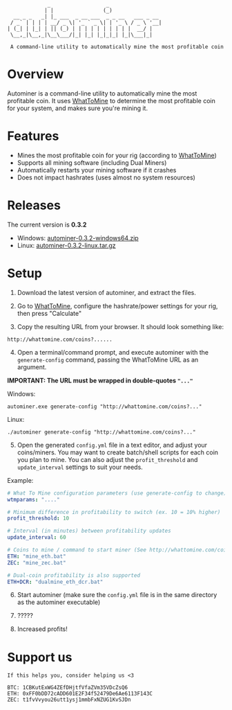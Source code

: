 ```
             _                  _                 
            | |                (_)                
  __ _ _   _| |_ ___  _ __ ___  _ _ __   ___ _ __ 
 / _` | | | | __/ _ \| '_ ` _ \| | '_ \ / _ \ '__|
| (_| | |_| | || (_) | | | | | | | | | |  __/ |   
 \__,_|\__,_|\__\___/|_| |_| |_|_|_| |_|\___|_|   

 A command-line utility to automatically mine the most profitable coin
```

# Overview
Autominer is a command-line utility to automatically mine the most profitable coin. It uses [WhatToMine](http://whattomine.com) to determine the most profitable coin for your system, and makes sure you're mining it.

# Features

* Mines the most profitable coin for your rig (according to [WhatToMine](http://whattomine.com))
* Supports all mining software (including Dual Miners)
* Automatically restarts your mining software if it crashes
* Does not impact hashrates (uses almost no system resources)

# Releases
The current version is **0.3.2**
* Windows: [autominer-0.3.2-windows64.zip](https://github.com/autominer/autominer/releases/download/v0.3.2/autominer-0.3.2-windows64.zip)
* Linux: [autominer-0.3.2-linux.tar.gz](https://github.com/autominer/autominer/releases/download/v0.3.2/autominer-0.3.2-linux.tar.gz)

# Setup
1. Download the latest version of autominer, and extract the files.

2. Go to [WhatToMine](http://whattomine.com), configure the hashrate/power settings for your rig, then press "Calculate"

3. Copy the resulting URL from your browser. It should look something like:

```
http://whattomine.com/coins?......
```

4. Open a terminal/command prompt, and execute autominer with the `generate-config` command, passing the WhatToMine URL as an argument.

**IMPORTANT: The URL must be wrapped in double-quotes `"..."`**

Windows:
```
autominer.exe generate-config "http://whattomine.com/coins?..."
```

Linux:
```
./autominer generate-config "http://whattomine.com/coins?..."
```

5. Open the generated `config.yml` file in a text editor, and adjust your coins/miners. You may want to create batch/shell scripts for each coin you plan to mine. You can also adjust the `profit_threshold` and `update_interval` settings to suit your needs.

Example:
```yml
# What To Mine configuration parameters (use generate-config to change)
wtmparams: "...."

# Minimum difference in profitability to switch (ex. 10 = 10% higher)
profit_threshold: 10

# Interval (in minutes) between profitability updates
update_interval: 60

# Coins to mine / command to start miner (See http://whattomine.com/coins for coin symbols)
ETH: "mine_eth.bat"
ZEC: "mine_zec.bat"

# Dual-coin profitability is also supported
ETH+DCR: "dualmine_eth_dcr.bat"
```

6. Start autominer (make sure the `config.yml` file is in the same directory as the autominer executable)

7. ?????

8. Increased profits!

# Support us
```
If this helps you, consider helping us <3

BTC: 1CBKutExWG4ZEfDHjtfVfaZVm35VDcZsQ6
ETH: 0xFF0bDD72cADD601E2F34f52479De6Ae6113F143C
ZEC: t1fvVvyou26utt1ysj1mmbFxNZUG1KvSJDn
```

